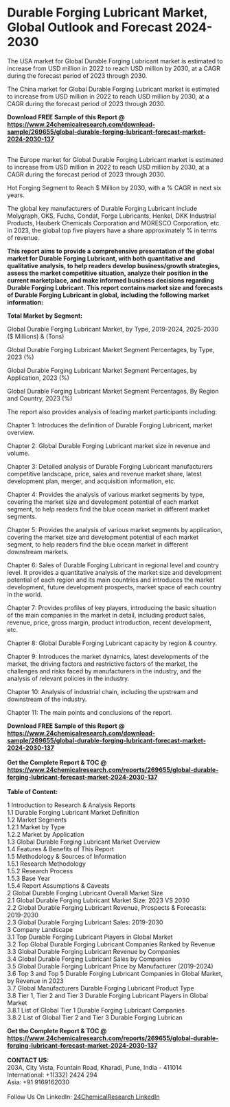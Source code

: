 <h1>Durable Forging Lubricant Market, Global Outlook and Forecast 2024-2030</h1><p>The USA market for Global Durable Forging Lubricant market is estimated to increase from USD million in 2022 to reach USD million by 2030, at a CAGR during the forecast period of 2023 through 2030.</p><p>
</p><p>The China market for Global Durable Forging Lubricant market is estimated to increase from USD million in 2022 to reach USD million by 2030, at a CAGR during the forecast period of 2023 through 2030.</p><div><b>Download FREE Sample of this Report @ 
            <a href="https://www.24chemicalresearch.com/download-sample/269655/global-durable-forging-lubricant-forecast-market-2024-2030-137">
            https://www.24chemicalresearch.com/download-sample/269655/global-durable-forging-lubricant-forecast-market-2024-2030-137</a></b></div><br><p>
</p><p>The Europe market for Global Durable Forging Lubricant market is estimated to increase from USD million in 2022 to reach USD million by 2030, at a CAGR during the forecast period of 2023 through 2030.</p><p>
Hot Forging Segment to Reach $ Million by 2030, with a % CAGR in next six years.</p><p>
The global key manufacturers of Durable Forging Lubricant include Molygraph, OKS, Fuchs, Condat, Forge Lubricants, Henkel, DKK Industrial Products, Hauberk Chemicals Corporation and MORESCO Corporation, etc. in 2023, the global top five players have a share approximately % in terms of revenue.</p><p>
<strong>This report aims to provide a comprehensive presentation of the global market for Durable Forging Lubricant, with both quantitative and qualitative analysis, to help readers develop business/growth strategies, assess the market competitive situation, analyze their position in the current marketplace, and make informed business decisions regarding Durable Forging Lubricant. This report contains market size and forecasts of Durable Forging Lubricant in global, including the following market information:</strong></p><p>
</p><p>
<strong>Total Market by Segment:</strong></p><p>
Global Durable Forging Lubricant Market, by Type, 2019-2024, 2025-2030 ($ Millions) &amp; (Tons)</p><p>
Global Durable Forging Lubricant Market Segment Percentages, by Type, 2023 (%)</p><p>
</p><p>
Global Durable Forging Lubricant Market Segment Percentages, by Application, 2023 (%)</p><p>
</p><p>
Global Durable Forging Lubricant Market Segment Percentages, By Region and Country, 2023 (%)</p><p>
</p><p>
The report also provides analysis of leading market participants including:</p><p>
</p><p>
</p><p>
Chapter 1: Introduces the definition of Durable Forging Lubricant, market overview.</p><p>
Chapter 2: Global Durable Forging Lubricant market size in revenue and volume.</p><p>
Chapter 3: Detailed analysis of Durable Forging Lubricant manufacturers competitive landscape, price, sales and revenue market share, latest development plan, merger, and acquisition information, etc.</p><p>
Chapter 4: Provides the analysis of various market segments by type, covering the market size and development potential of each market segment, to help readers find the blue ocean market in different market segments.</p><p>
Chapter 5: Provides the analysis of various market segments by application, covering the market size and development potential of each market segment, to help readers find the blue ocean market in different downstream markets.</p><p>
Chapter 6: Sales of Durable Forging Lubricant in regional level and country level. It provides a quantitative analysis of the market size and development potential of each region and its main countries and introduces the market development, future development prospects, market space of each country in the world.</p><p>
Chapter 7: Provides profiles of key players, introducing the basic situation of the main companies in the market in detail, including product sales, revenue, price, gross margin, product introduction, recent development, etc.</p><p>
Chapter 8: Global Durable Forging Lubricant capacity by region &amp; country.</p><p>
Chapter 9: Introduces the market dynamics, latest developments of the market, the driving factors and restrictive factors of the market, the challenges and risks faced by manufacturers in the industry, and the analysis of relevant policies in the industry.</p><p>
Chapter 10: Analysis of industrial chain, including the upstream and downstream of the industry.</p><p>
Chapter 11: The main points and conclusions of the report.</p><div><b>Download FREE Sample of this Report @ 
            <a href="https://www.24chemicalresearch.com/download-sample/269655/global-durable-forging-lubricant-forecast-market-2024-2030-137">
            https://www.24chemicalresearch.com/download-sample/269655/global-durable-forging-lubricant-forecast-market-2024-2030-137</a></b></div><br><div><b>Get the Complete Report & TOC @ 
            <a href="https://www.24chemicalresearch.com/reports/269655/global-durable-forging-lubricant-forecast-market-2024-2030-137">
            https://www.24chemicalresearch.com/reports/269655/global-durable-forging-lubricant-forecast-market-2024-2030-137</a></b></div><br>
            <b>Table of Content:</b><p>1 Introduction to Research & Analysis Reports<br />
    1.1 Durable Forging Lubricant Market Definition<br />
    1.2 Market Segments<br />
        1.2.1 Market by Type<br />
        1.2.2 Market by Application<br />
    1.3 Global Durable Forging Lubricant Market Overview<br />
    1.4 Features & Benefits of This Report<br />
    1.5 Methodology & Sources of Information<br />
        1.5.1 Research Methodology<br />
        1.5.2 Research Process<br />
        1.5.3 Base Year<br />
        1.5.4 Report Assumptions & Caveats<br />
2 Global Durable Forging Lubricant Overall Market Size<br />
    2.1 Global Durable Forging Lubricant Market Size: 2023 VS 2030<br />
    2.2 Global Durable Forging Lubricant Revenue, Prospects & Forecasts: 2019-2030<br />
    2.3 Global Durable Forging Lubricant Sales: 2019-2030<br />
3 Company Landscape<br />
    3.1 Top Durable Forging Lubricant Players in Global Market<br />
    3.2 Top Global Durable Forging Lubricant Companies Ranked by Revenue<br />
    3.3 Global Durable Forging Lubricant Revenue by Companies<br />
    3.4 Global Durable Forging Lubricant Sales by Companies<br />
    3.5 Global Durable Forging Lubricant Price by Manufacturer (2019-2024)<br />
    3.6 Top 3 and Top 5 Durable Forging Lubricant Companies in Global Market, by Revenue in 2023<br />
    3.7 Global Manufacturers Durable Forging Lubricant Product Type<br />
    3.8 Tier 1, Tier 2 and Tier 3 Durable Forging Lubricant Players in Global Market<br />
        3.8.1 List of Global Tier 1 Durable Forging Lubricant Companies<br />
        3.8.2 List of Global Tier 2 and Tier 3 Durable Forging Lubrican</p><div><b>Get the Complete Report & TOC @ 
            <a href="https://www.24chemicalresearch.com/reports/269655/global-durable-forging-lubricant-forecast-market-2024-2030-137">
            https://www.24chemicalresearch.com/reports/269655/global-durable-forging-lubricant-forecast-market-2024-2030-137</a></b></div><br><b>CONTACT US:</b><br>
            203A, City Vista, Fountain Road, Kharadi, Pune, India - 411014<br>
            International: +1(332) 2424 294<br>
            Asia: +91 9169162030 <br><br>
            Follow Us On LinkedIn: <a href="https://www.linkedin.com/company/24chemicalresearch/">24ChemicalResearch LinkedIn</a>